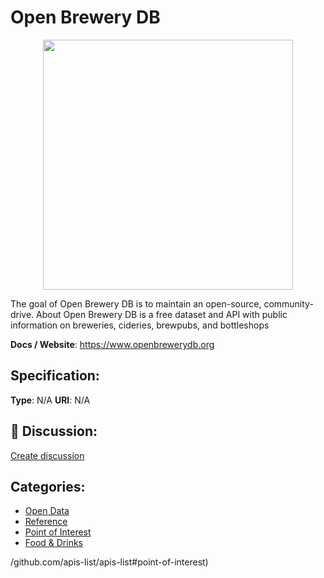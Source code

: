 # Open Brewery DB
<p align="center">
    <img width="400" src="https://raw.githubusercontent.com/apis-list/apis-list/main/apis/open-brewery-db/logo_256x256.png" />
</p>

The goal of Open Brewery DB is to maintain an open-source, community-drive. About Open Brewery DB is a free dataset and API with public information on breweries, cideries, brewpubs, and bottleshops

**Docs / Website**: https://www.openbrewerydb.org

## Specification:
**Type**:  N/A 
**URI**:  N/A 

## 💬 Discussion:
[Create discussion](https://github.com/apis-list/apis-list/discussions/new)

## Categories:
- [Open Data](https://github.com/apis-list/apis-list#open-data)
- [Reference](https://github.com/apis-list/apis-list#reference)
- [Point of Interest](https://github.com/apis-list/apis-list#point-of-interest)
- [Food & Drinks](https://github.com/apis-list/apis-list#food-and-drinks)



/github.com/apis-list/apis-list#point-of-interest)



